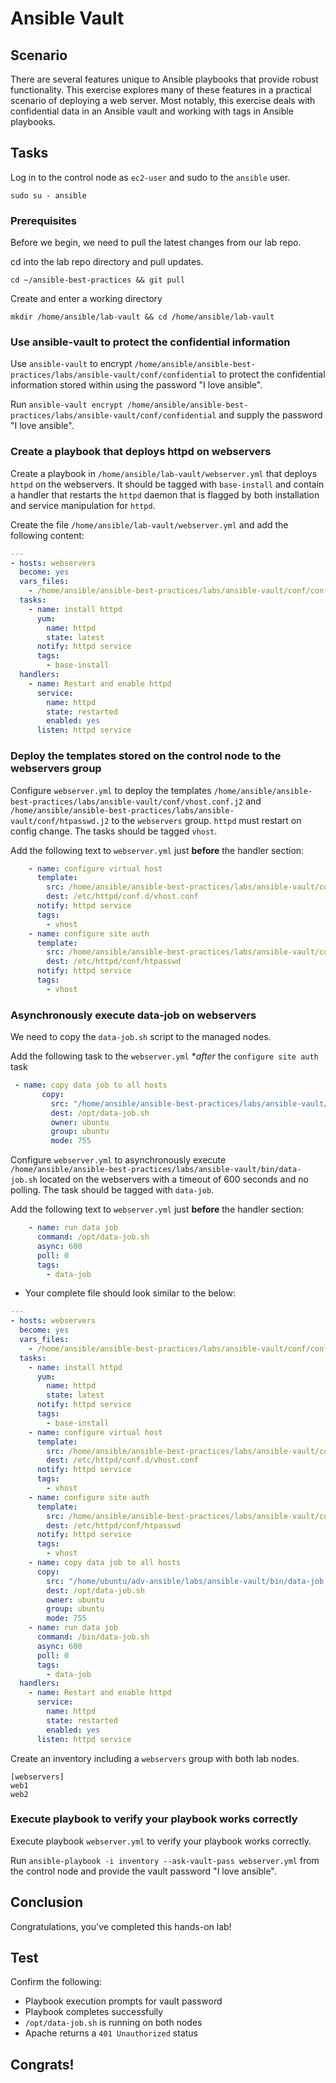 # Ansible Vault

## Scenario

There are several features unique to Ansible playbooks that provide robust functionality. This exercise explores many of these features in a practical scenario of deploying a web server. Most notably, this exercise deals with confidential data in an Ansible vault and working with tags in Ansible playbooks.

## Tasks

Log in to the control node as `ec2-user` and sudo to the `ansible` user.
 ```
 sudo su - ansible
 ```

 ### Prerequisites

Before we begin, we need to pull the latest changes from our lab repo.

cd into the lab repo directory and pull updates.

```
cd ~/ansible-best-practices && git pull
```



Create and enter a working directory

 ```
mkdir /home/ansible/lab-vault && cd /home/ansible/lab-vault
 ```



### Use ansible-vault to protect the confidential information

Use `ansible-vault` to encrypt `/home/ansible/ansible-best-practices/labs/ansible-vault/conf/confidential` to protect the confidential information stored within using the password "I love ansible".

Run `ansible-vault encrypt /home/ansible/ansible-best-practices/labs/ansible-vault/conf/confidential` and supply the password "I love ansible".

### Create a playbook that deploys httpd on webservers

Create a playbook in `/home/ansible/lab-vault/webserver.yml` that deploys `httpd` on the webservers. It should be tagged with `base-install` and contain a handler that restarts the `httpd` daemon that is flagged by both installation and service manipulation for `httpd`.

Create the file `/home/ansible/lab-vault/webserver.yml` and add the following content:

```yaml
---
- hosts: webservers
  become: yes
  vars_files:
    - /home/ansible/ansible-best-practices/labs/ansible-vault/conf/confidential
  tasks:
    - name: install httpd
      yum:
        name: httpd
        state: latest
      notify: httpd service
      tags:
        - base-install
  handlers:
    - name: Restart and enable httpd
      service:
        name: httpd
        state: restarted
        enabled: yes
      listen: httpd service
```

### Deploy the templates stored on the control node to the webservers group

Configure `webserver.yml` to deploy the templates `/home/ansible/ansible-best-practices/labs/ansible-vault/conf/vhost.conf.j2` and `/home/ansible/ansible-best-practices/labs/ansible-vault/conf/htpasswd.j2` to the `webservers` group. `httpd` must restart on config change. The tasks should be tagged `vhost`.

Add the following text to `webserver.yml` just **before** the handler section:

```yaml
    - name: configure virtual host
      template:
        src: /home/ansible/ansible-best-practices/labs/ansible-vault/conf/vhost.conf.j2
        dest: /etc/httpd/conf.d/vhost.conf
      notify: httpd service
      tags:
        - vhost
    - name: configure site auth
      template:
        src: /home/ansible/ansible-best-practices/labs/ansible-vault/conf/htpasswd.j2
        dest: /etc/httpd/conf/htpasswd
      notify: httpd service
      tags:
        - vhost
```

### Asynchronously execute data-job on webservers

We need to copy the `data-job.sh` script to the managed nodes. 

Add the following task to the `webserver.yml` **after* the `configure site auth` task

```yaml
 - name: copy data job to all hosts
       copy:
         src: "/home/ansible/ansible-best-practices/labs/ansible-vault/bin/data-job.sh"
         dest: /opt/data-job.sh
         owner: ubuntu
         group: ubuntu
         mode: 755
```

Configure `webserver.yml` to asynchronously execute `/home/ansible/ansible-best-practices/labs/ansible-vault/bin/data-job.sh` located on the webservers with a timeout of 600 seconds and no polling. The task should be tagged with `data-job`.

Add the following text to `webserver.yml` just **before** the handler section:

```yaml
    - name: run data job
      command: /opt/data-job.sh
      async: 600
      poll: 0
      tags:
        - data-job
```

- Your complete file should look similar to the below:

```yaml
---
- hosts: webservers
  become: yes
  vars_files:
    - /home/ansible/ansible-best-practices/labs/ansible-vault/conf/confidential
  tasks:
    - name: install httpd
      yum:
        name: httpd
        state: latest
      notify: httpd service
      tags:
        - base-install
    - name: configure virtual host
      template:
        src: /home/ansible/ansible-best-practices/labs/ansible-vault/conf/vhost.conf.j2
        dest: /etc/httpd/conf.d/vhost.conf
      notify: httpd service
      tags:
        - vhost
    - name: configure site auth
      template:
        src: /home/ansible/ansible-best-practices/labs/ansible-vault/conf/htpasswd.j2
        dest: /etc/httpd/conf/htpasswd
      notify: httpd service
      tags:
        - vhost
    - name: copy data job to all hosts
      copy:
        src: "/home/ubuntu/adv-ansible/labs/ansible-vault/bin/data-job.sh"
        dest: /opt/data-job.sh
        owner: ubuntu
        group: ubuntu
        mode: 755    
    - name: run data job
      command: /bin/data-job.sh
      async: 600
      poll: 0
      tags:
        - data-job
  handlers:
    - name: Restart and enable httpd
      service:
        name: httpd
        state: restarted
        enabled: yes
      listen: httpd service
```

Create an inventory including a `webservers` group with both lab nodes.

```
[webservers]
web1
web2
```

### Execute playbook to verify your playbook works correctly

Execute playbook `webserver.yml` to verify your playbook works correctly.

Run `ansible-playbook -i inventory --ask-vault-pass webserver.yml` from the control node and provide the vault password "I love ansible".

## Conclusion

Congratulations, you've completed this hands-on lab!

## Test
Confirm the following: 
* Playbook execution prompts for vault password
* Playbook completes successfully
* `/opt/data-job.sh` is running on both nodes
* Apache returns a `401 Unauthorized` status

## Congrats!

